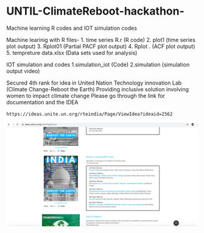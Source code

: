 # UNTIL-ClimateReboot-hackathon-
Machine learning R codes and IOT simulation codes



Machine learinig with R files- 
                   1. time series R.r (R code)
                   2. plot1  (time series plot output)
                   3. Rplot01  (Partial PACF plot output)
                   4. Rplot . (ACF plot output)
                   5. tempreture data.xlsx (Data sets used for analysis)
                   
IOT simulation and codes
                   1.simulation_iot (Code)
                   2.simulation (simulation output video)





Secured 4th rank for idea in United Nation Technology innovation Lab (Climate Change-Reboot the Earth)
Providing inclusive solution involving women to impact climate change 
Please go through the link for documentation and the IDEA

```
https://ideas.unite.un.org/rteindia/Page/ViewIdea?ideaid=2562
```

![Screenshot](UNTIL.png)
